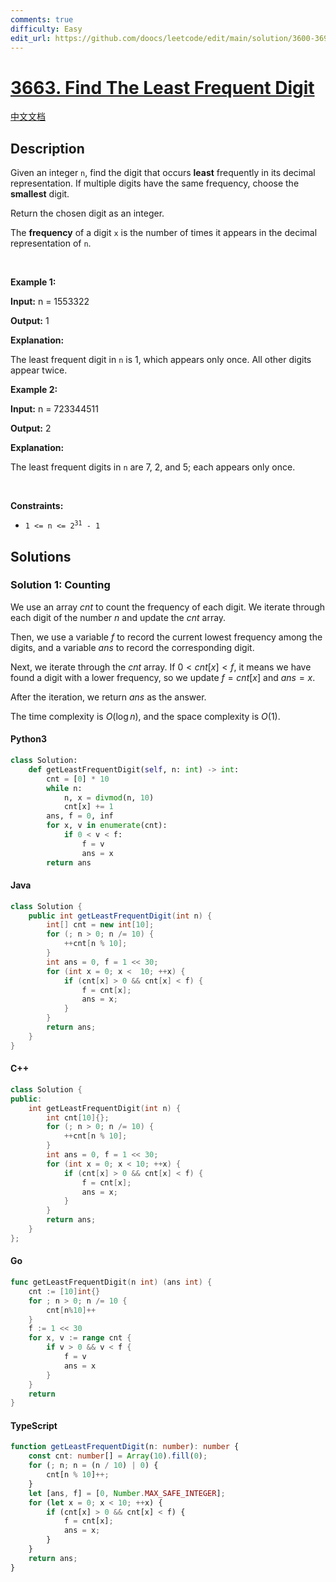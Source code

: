 ```yaml
---
comments: true
difficulty: Easy
edit_url: https://github.com/doocs/leetcode/edit/main/solution/3600-3699/3663.Find%20The%20Least%20Frequent%20Digit/README_EN.md
---
```


<!-- problem:start -->

# [3663. Find The Least Frequent Digit](https://leetcode.com/problems/find-the-least-frequent-digit)

[中文文档](/solution/3600-3699/3663.Find%20The%20Least%20Frequent%20Digit/README.md)

## Description

<!-- description:start -->

<p>Given an integer <code>n</code>, find the digit that occurs <strong>least</strong> frequently in its decimal representation. If multiple digits have the same frequency, choose the <strong>smallest</strong> digit.</p>

<p>Return the chosen digit as an integer.</p>
The <strong>frequency</strong> of a digit <code>x</code> is the number of times it appears in the decimal representation of <code>n</code>.
<p>&nbsp;</p>
<p><strong class="example">Example 1:</strong></p>

<div class="example-block">
<p><strong>Input:</strong> <span class="example-io">n = 1553322</span></p>

<p><strong>Output:</strong> 1</p>

<p><strong>Explanation:</strong></p>

<p>The least frequent digit in <code>n</code> is 1, which appears only once. All other digits appear twice.</p>
</div>

<p><strong class="example">Example 2:</strong></p>

<div class="example-block">
<p><strong>Input:</strong> <span class="example-io">n = 723344511</span></p>

<p><strong>Output:</strong> 2</p>

<p><strong>Explanation:</strong></p>

<p>The least frequent digits in <code>n</code> are 7, 2, and 5; each appears only once.</p>
</div>

<p>&nbsp;</p>
<p><strong>Constraints:</strong></p>

<ul>
	<li><code>1 &lt;= n &lt;= 2<sup>31</sup>​​​​​​​ - 1</code></li>
</ul>

<!-- description:end -->

## Solutions

<!-- solution:start -->

### Solution 1: Counting

We use an array $\textit{cnt}$ to count the frequency of each digit. We iterate through each digit of the number $n$ and update the $\textit{cnt}$ array.

Then, we use a variable $f$ to record the current lowest frequency among the digits, and a variable $\textit{ans}$ to record the corresponding digit.

Next, we iterate through the $\textit{cnt}$ array. If $0 < \textit{cnt}[x] < f$, it means we have found a digit with a lower frequency, so we update $f = \textit{cnt}[x]$ and $\textit{ans} = x$.

After the iteration, we return $\textit{ans}$ as the answer.

The time complexity is $O(\log n)$, and the space complexity is $O(1)$.

<!-- tabs:start -->

#### Python3

```python
class Solution:
    def getLeastFrequentDigit(self, n: int) -> int:
        cnt = [0] * 10
        while n:
            n, x = divmod(n, 10)
            cnt[x] += 1
        ans, f = 0, inf
        for x, v in enumerate(cnt):
            if 0 < v < f:
                f = v
                ans = x
        return ans
```

#### Java

```java
class Solution {
    public int getLeastFrequentDigit(int n) {
        int[] cnt = new int[10];
        for (; n > 0; n /= 10) {
            ++cnt[n % 10];
        }
        int ans = 0, f = 1 << 30;
        for (int x = 0; x <  10; ++x) {
            if (cnt[x] > 0 && cnt[x] < f) {
                f = cnt[x];
                ans = x;
            }
        }
        return ans;
    }
}
```

#### C++

```cpp
class Solution {
public:
    int getLeastFrequentDigit(int n) {
        int cnt[10]{};
        for (; n > 0; n /= 10) {
            ++cnt[n % 10];
        }
        int ans = 0, f = 1 << 30;
        for (int x = 0; x < 10; ++x) {
            if (cnt[x] > 0 && cnt[x] < f) {
                f = cnt[x];
                ans = x;
            }
        }
        return ans;
    }
};
```

#### Go

```go
func getLeastFrequentDigit(n int) (ans int) {
	cnt := [10]int{}
	for ; n > 0; n /= 10 {
		cnt[n%10]++
	}
	f := 1 << 30
	for x, v := range cnt {
		if v > 0 && v < f {
			f = v
			ans = x
		}
	}
	return
}
```

#### TypeScript

```ts
function getLeastFrequentDigit(n: number): number {
    const cnt: number[] = Array(10).fill(0);
    for (; n; n = (n / 10) | 0) {
        cnt[n % 10]++;
    }
    let [ans, f] = [0, Number.MAX_SAFE_INTEGER];
    for (let x = 0; x < 10; ++x) {
        if (cnt[x] > 0 && cnt[x] < f) {
            f = cnt[x];
            ans = x;
        }
    }
    return ans;
}
```

<!-- tabs:end -->

<!-- solution:end -->

<!-- problem:end -->
